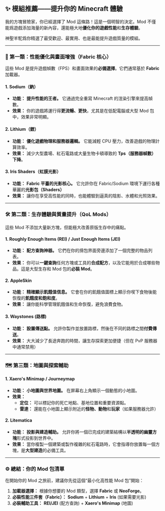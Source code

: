 ## ✨ 模組推薦——提升你的 Minecraft 體驗

我的方塊冒險家，你已經選擇了 Mod 這條路！這是一個明智的決定。Mod 不僅能爲遊戲添加海量的新內容，還能極大地**優化你的遊戲性能**和**生存體驗**。

神聖羊駝爲你精選了最受歡迎、最實用、也是最能提升遊戲質量的模組。

------

### 🚀 第一類：性能優化與畫面增強（Fabric 核心）

這些 Mod 是提升遊戲幀數（FPS）和畫面效果的**必備選擇**。它們通常基於 **Fabric** 加載器。

#### 1. Sodium（鈉）

- **功能：** **提升性能的王者。** 它通過完全重寫 Minecraft 的渲染引擎來提高幀數。
- **效果：** 你的遊戲將運行得**更流暢、更快**，尤其是在低配電腦或大型 Mod 包中，效果非常明顯。

#### 2. Lithium（鋰）

- **功能：** **優化遊戲物理和服務器邏輯。** 它能減輕 CPU 壓力，改善遊戲的物理計算效率。
- **效果：** 減少大型農場、紅石電路或大量生物卡頓導致的 **Tps（服務器幀數）下降**。

#### 3. Iris Shaders（虹膜光影）

- **功能：** **Fabric 平臺的光影核心。** 它允許你在 Fabric/Sodium 環境下運行各種華麗的**光影包（Shaders）**
- **效果：** 讓你在享受高性能的同時，也能體驗到逼真的陰影、水體和光照效果。

------



### 🛠️ 第二類：生存體驗與質量提升（QoL Mods）

這些 Mod 不添加大量新方塊，但能極大改善原版生存中的痛點。

#### 1. Roughly Enough Items (REI) / Just Enough Items (JEI)

- **功能：** **配方查詢神器。** 它們在你的揹包界面旁邊添加了一個完整的物品列表。
- **效果：** 你可以**一鍵查詢**任何方塊或工具的**合成配方**，以及它能用於合成哪些物品。這是大型生存和 Mod 包的**必裝 Mod**。

#### 2. AppleSkin

- **功能：** **精確顯示飢餓值信息。** 它會在你的飢餓值圖標上顯示你喫下食物後能恢復的**飢餓度和飽和度**。
- **效果：** 讓你能科學管理飢餓值和生命恢復，避免浪費食物。

#### 3. Waystones (路標)

- **功能：** **設置傳送點。** 允許你製作並放置路標，然後在不同的路標之間**付費傳送**。
- **效果：** 大大減少了長途奔跑的時間，讓生存探索更加便捷（但在 PvP 服務器中通常禁用）

------



### 🗺️ 第三類：地圖與探索輔助



#### 1. Xaero's Minimap / Journeymap

- **功能：** **小地圖與世界地圖。** 在屏幕右上角顯示一個動態的小地圖。
- **效果：**
  - **定位：** 可以標記你的死亡地點、基地位置和重要資源點。
  - **雷達：** 還能在小地圖上顯示附近的**怪物、動物**和**玩家**（如果服務器允許）

#### 2. Litematica

- **功能：** **投影與建造輔助。** 允許你將一個已完成的建築結構以**半透明的幽靈方塊**形式投影到世界中。
- **效果：** 當你複製一個建築或製作複雜的紅石電路時，它會指導你放置每一個方塊，是**大型建造**的必備工具。

------



### ⚙️ 總結：你的 Mod 包清單

在開始你的 Mod 之旅前，建議你先從這個“最小化高性能 Mod 包”開始：

1. **加載器選擇：** 根據你想要的 Mod 類型，選擇 **Fabric** 或 **NeoForge**。
2. **必裝性能三件套（Fabric）：** **Sodium** + **Lithium** + **Iris** (如果需要光影)
3. **必裝輔助工具：** **REI/JEI** (配方查詢) + **Xaero's Minimap** (地圖)
